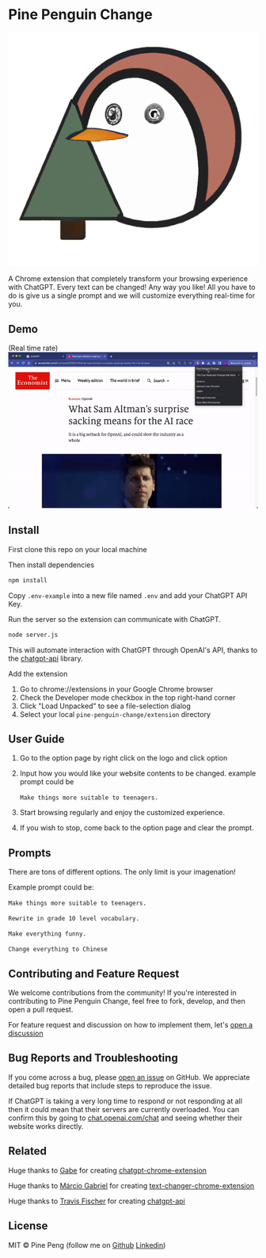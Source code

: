 # Pine Penguin Change 

![alt text](https://github.com/colinpeng-datascience/pine-penguin-change/blob/main/extension/assets/icon.png)

A Chrome extension that completely transform your browsing experience with ChatGPT. 
Every text can be changed! Any way you like! All you have to do is give us a single prompt and we will customize everything real-time for you.
## Demo
(Real time rate)
![alt text](https://github.com/colinpeng-datascience/pine-penguin-change/blob/main/extension/assets/demo.gif?raw=true)

## Install

First clone this repo on your local machine

Then install dependencies

```bash
npm install
```

Copy `.env-example` into a new file named `.env` and add your ChatGPT API Key.

Run the server so the extension can communicate with ChatGPT.

```bash
node server.js
```

This will automate interaction with ChatGPT through OpenAI's API, thanks to the [chatgpt-api](https://github.com/transitive-bullshit/chatgpt-api) library.

Add the extension

1. Go to chrome://extensions in your Google Chrome browser
2. Check the Developer mode checkbox in the top right-hand corner
3. Click "Load Unpacked" to see a file-selection dialog
4. Select your local `pine-penguin-change/extension` directory

## User Guide

1. Go to the option page by right click on the logo and click option
2. Input how you would like your website contents to be changed.
    example prompt could be 
    
    `Make things more suitable to teenagers.` 
3. Start browsing regularly and enjoy the customized experience.
4. If you wish to stop, come back to the option page and clear the prompt.

## Prompts

There are tons of different options. The only limit is your imagenation! 

Example prompt could be: 

`Make things more suitable to teenagers.` 

`Rewrite in grade 10 level vocabulary.` 

`Make everything funny.` 

`Change everything to Chinese` 

## Contributing and Feature Request

We welcome contributions from the community! If you're interested in contributing to Pine Penguin Change, feel free to fork, develop, and then open a pull request.

For feature request and discussion on how to implement them, let's [open a discussion](https://github.com/colinpeng-datascience/pine-penguin-change/discussions)

## Bug Reports and Troubleshooting

If you come across a bug, please [open an issue](https://github.com/colinpeng-datascience/pine-penguin-change/issues) on GitHub. We appreciate detailed bug reports that include steps to reproduce the issue.

If ChatGPT is taking a very long time to respond or not responding at all then it could mean that their servers are currently overloaded. You can confirm this by going to [chat.openai.com/chat](https://chat.openai.com/chat) and seeing whether their website works directly.

## Related
Huge thanks to <a href="https://twitter.com/gabe_ragland">Gabe</a> for creating [chatgpt-chrome-extension](https://github.com/gragland/chatgpt-chrome-extension)

Huge thanks to <a href="https://www.linkedin.com/in/marcioggs/">
Márcio Gabriel</a> for creating [text-changer-chrome-extension](https://github.com/marcioggs/text-changer-chrome-extension)

Huge thanks to <a href="https://twitter.com/transitive_bs">Travis Fischer</a> for creating [chatgpt-api](https://github.com/transitive-bullshit/chatgpt-api)

## License

MIT © Pine Peng (follow me on <a href="https://github.com/colinpeng-datascience">Github</a> <a href="https://www.linkedin.com/in/yi-wei-peng/">Linkedin</a>)

